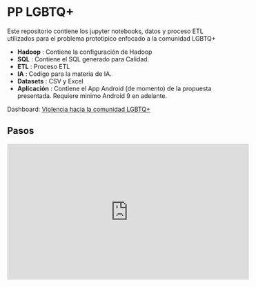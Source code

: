 # PP LGBTQ+

Este repositorio contiene los jupyter notebooks, datos y proceso ETL utilizados para el problema prototipico enfocado a la comunidad LGBTQ+

- **Hadoop** : Contiene la configuración de Hadoop
- **SQL** : Contiene el SQL generado para Calidad.
- **ETL** : Proceso ETL
- **IA** : Codigo para la materia de IA.
- **Datasets** : CSV y Excel
- **Aplicación** : Contiene el App Android (de momento) de la propuesta presentada. Requiere minimo Android 9 en adelante.

Dashboard: [Violencia hacia la comunidad LGBTQ+](https://urc-violencia-lgbtq.streamlit.app/)

## Pasos

<iframe width="560" height="315" src="https://www.youtube.com/embed/Qns9bSpZ13g?si=TgSqjuVIcxTnp6nH" title="YouTube video player" frameborder="0" allow="accelerometer; autoplay; clipboard-write; encrypted-media; gyroscope; picture-in-picture; web-share" allowfullscreen>
</iframe>
